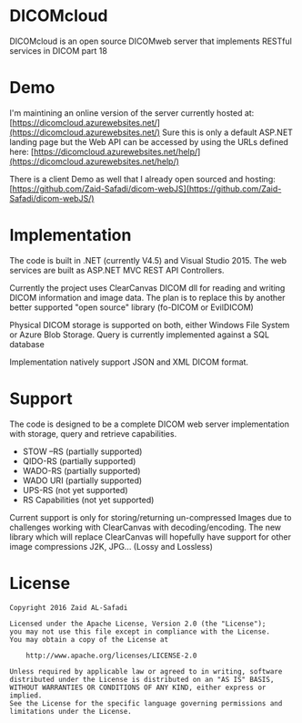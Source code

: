 # DICOMcloud
DICOMcloud is an open source DICOMweb server that implements RESTful services in DICOM part 18


# Demo
I'm maintining an online version of the server currently hosted at: 
[https://dicomcloud.azurewebsites.net/](https://dicomcloud.azurewebsites.net/)
Sure this is only a default ASP.NET landing page but the Web API can be accessed by using the URLs defined here:
[https://dicomcloud.azurewebsites.net/help/](https://dicomcloud.azurewebsites.net/help/)

There is a client Demo as well that I already open sourced and hosting:
[https://github.com/Zaid-Safadi/dicom-webJS](https://github.com/Zaid-Safadi/dicom-webJS/)

# Implementation
The code is built in .NET (currently V4.5) and Visual Studio 2015. The web services are built as ASP.NET MVC REST API Controllers.

Currently the project uses ClearCanvas DICOM dll for reading and writing DICOM information and image data. The plan is to replace this by another better supported "open source" library (fo-DICOM or EvilDICOM)

Physical DICOM storage is supported on both, either Windows File System or Azure Blob Storage.
Query is currently implemented against a SQL database

Implementation natively support JSON and XML DICOM format.



# Support
The code is designed to be a complete DICOM web server implementation with storage, query and retrieve capabilities.

   - STOW –RS (partially supported)
   - QIDO-RS (partially supported)
   - WADO-RS (partially supported)
   - WADO URI (partially supported)
   - UPS-RS (not yet supported)
   - RS Capabilities (not yet supported)

Current support is only for storing/returning un-compressed Images due to challenges working with ClearCanvas with decoding/encoding. 
The new library which will replace ClearCanvas will hopefully have support for other image compressions J2K, JPG... (Lossy and Lossless)

# License
 
    Copyright 2016 Zaid AL-Safadi

    Licensed under the Apache License, Version 2.0 (the "License");
    you may not use this file except in compliance with the License.
    You may obtain a copy of the License at

        http://www.apache.org/licenses/LICENSE-2.0

    Unless required by applicable law or agreed to in writing, software
    distributed under the License is distributed on an "AS IS" BASIS,
    WITHOUT WARRANTIES OR CONDITIONS OF ANY KIND, either express or implied.
    See the License for the specific language governing permissions and
    limitations under the License.
